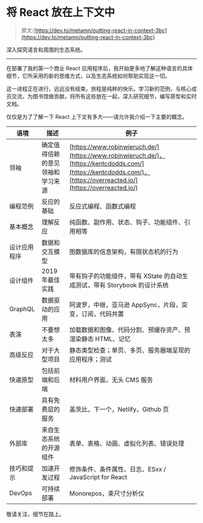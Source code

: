 # 将 React 放在上下文中

> 原文:[https://dev.to/metamn/putting-react-in-context-3bc](https://dev.to/metamn/putting-react-in-context-3bc)

深入探究语言和周围的生态系统。

* * *

在部署了我的第一个商业 React 应用程序后，我开始更多地了解这种语言的具体细节，它所采用的新的思维方式，以及生态系统如何帮助实现这一切。

这一进程正在进行，远远没有结束。旅程是纯粹的快乐。学习新的范例，与核心成员交流，为图书馆做贡献，将所有这些放在一起，深入研究细节，编写原型和实时文档。

仅仅是为了了解一下 React 上下文有多大——请允许我介绍一下主要的概念。

| 语境 | 描述 | 例子 |
| --- | --- | --- |
| 领袖 | 确定值得信赖的意见领袖和学习来源 | [https://www.robinwieruch.de/](https://www.robinwieruch.de/)，[https://kentcdodds.com/](https://kentcdodds.com/)，[https://overreacted.io/](https://overreacted.io/) |
| 编程范例 | 反应的基础 | 反应式编程、函数式编程 |
| 基本概念 | 理解反应 | 纯函数、副作用、状态、钩子、功能组件、引用相等 |
| 设计应用程序 | 数据和交互模型 | 图数据库的信息架构，有限状态机的行为 |
| 设计组件 | 2019 年最佳实践 | 带有钩子的功能组件，带有 XState 的自动生成测试，带有 Storybook 的设计系统 |
| GraphQL | 数据驱动的应用 | 阿波罗，中继，亚马逊 AppSync，片段，突变，订阅，代码共置 |
| 表演 | 不要想太多 | 加载数据和图像、代码分割、预缓存资产、预渲染静态 HTML、记忆 |
| 高级反应 | 对于大型项目 | 静态类型检查；单页、多页、服务器端呈现的应用程序；测试 |
| 快速原型 | 包括前端和后端 | 材料用户界面，无头 CMS 服务 |
| 快速部署 | 具有免费层的服务 | 盖茨比，下一个，Netlify，Github 页 |
| 外部库 | 来自生态系统的开源组件 | 表单、表格、动画、虚拟化列表、错误处理 |
| 技巧和提示 | 加速开发过程 | 修饰条件、条件属性、日志、ESxx / JavaScript for React |
| DevOps | 可持续部署 | Monorepos，束尺寸分析仪 |

敬请关注，细节在路上。